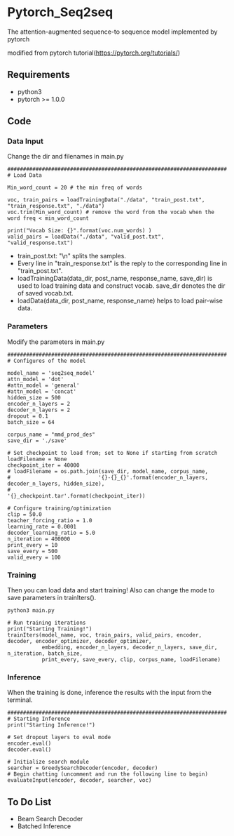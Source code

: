 # Pytorch_Seq2seq
The attention-augmented sequence-to sequence model implemented by pytorch

modified from pytorch tutorial(https://pytorch.org/tutorials/)

## Requirements
* python3
* pytorch >= 1.0.0

## Code

### Data Input

Change the dir and filenames in main.py
```
######################################################################
# Load Data

Min_word_count = 20 # the min freq of words

voc, train_pairs = loadTrainingData("./data", "train_post.txt", "train_response.txt", "./data")
voc.trim(Min_word_count) # remove the word from the vocab when the word freq < min_word_count

print("Vocab Size: {}".format(voc.num_words) )
valid_pairs = loadData("./data", "valid_post.txt", "valid_response.txt")

```
* train_post.txt: "\n" splits the samples.
* Every line in "train_response.txt" is the reply to the corresponding line in "train_post.txt".
* loadTrainingData(data_dir, post_name, response_name, save_dir) is used to load training data and construct vocab. save_dir denotes the dir of saved vocab.txt.
* loadData(data_dir, post_name, response_name) helps to load pair-wise data.

### Parameters

Modify the parameters in main.py

```
######################################################################
# Configures of the model

model_name = 'seq2seq_model'
attn_model = 'dot'
#attn_model = 'general'
#attn_model = 'concat'
hidden_size = 500
encoder_n_layers = 2
decoder_n_layers = 2
dropout = 0.1
batch_size = 64

corpus_name = "mmd_prod_des"
save_dir = './save'

# Set checkpoint to load from; set to None if starting from scratch
loadFilename = None
checkpoint_iter = 40000
# loadFilename = os.path.join(save_dir, model_name, corpus_name,
#                            '{}-{}_{}'.format(encoder_n_layers, decoder_n_layers, hidden_size),
#                            '{}_checkpoint.tar'.format(checkpoint_iter))

# Configure training/optimization
clip = 50.0
teacher_forcing_ratio = 1.0
learning_rate = 0.0001
decoder_learning_ratio = 5.0
n_iteration = 400000
print_every = 10
save_every = 500
valid_every = 100
```

### Training
Then you can load data and start training! Also can change the mode to save parameters in trainIters().
```
python3 main.py
```
```
# Run training iterations
print("Starting Training!")
trainIters(model_name, voc, train_pairs, valid_pairs, encoder, decoder, encoder_optimizer, decoder_optimizer,
           embedding, encoder_n_layers, decoder_n_layers, save_dir, n_iteration, batch_size,
           print_every, save_every, clip, corpus_name, loadFilename)
```


### Inference

When the training is done, inference the results with the input from the terminal.

```
######################################################################
# Starting Inference
print("Starting Inference!")

# Set dropout layers to eval mode
encoder.eval()
decoder.eval()

# Initialize search module
searcher = GreedySearchDecoder(encoder, decoder)
# Begin chatting (uncomment and run the following line to begin)
evaluateInput(encoder, decoder, searcher, voc)
```

## To Do List
* Beam Search Decoder
* Batched Inference 


